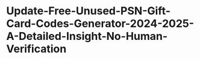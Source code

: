 # Update-Free-Unused-PSN-Gift-Card-Codes-Generator-2024-2025-A-Detailed-Insight-No-Human-Verification